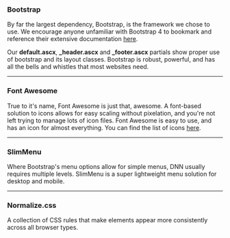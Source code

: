 ### Bootstrap
By far the largest dependency, Bootstrap, is the framework we chose to use. We encourage anyone unfamiliar with Bootstrap 4 to bookmark and reference their extensive documentation [here](https://getbootstrap.com/).

Our **default.ascx**, **_header.ascx** and **_footer.ascx** partials show proper use of bootstrap and its layout classes. Bootstrap is robust, powerful, and has all the bells and whistles that most websites need.


***

### Font Awesome
True to it's name, Font Awesome is just that, awesome. A font-based solution to icons allows for easy scaling without pixelation, and you're not left trying to manage lots of icon files. Font Awesome is easy to use, and has an icon for almost everything. You can find the list of icons [here](http://fontawesome.io/icons/).


***

### SlimMenu
Where Bootstrap's menu options allow for simple menus, DNN usually requires multiple levels. SlimMenu is a super lightweight menu solution for desktop and mobile.


***

### Normalize.css
A collection of CSS rules that make elements appear more consistently across all browser types.